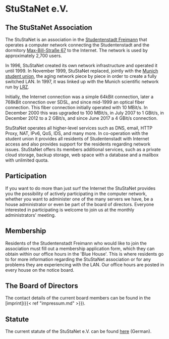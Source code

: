 # StuStaNet e.V.

## The StuStaNet Association
The StuStaNet is an association in the [Studentenstadt Freimann](https://stusta.de/en/) that operates a computer network connecting the Studentenstadt and the dormitory [Max-Bill-Straße 67](https://max-bill.de/) to the Internet. The network is used by approximately 2,700 users.

In 1996, StuStaNet created its own network infrastructure and operated it until 1999. In November 1999, StuStaNet replaced, jointly with the [Munich student union](https://www.studentenwerk-muenchen.de/), the aging network piece by piece in order to create a fully switched LAN. In 1997, it was linked up with the Munich scientific network run by [LRZ](https://www.lrz.de/).

Initially, the Internet connection was a simple 64kBit connection, later a 768kBit connection over SDSL, and since mid-1999 an optical fiber connection. This fiber connection initially operated with 10 MBit/s. In December 2000 this was upgraded to 100 MBit/s, in July 2007 to 1 GBit/s, in December 2012 to a 2 GBit/s, and since June 2017 a 4 GBit/s connection.

StuStaNet operates all higher-level services such as DNS, email, HTTP Proxy, NAT, IPv6, QoS, IDS, and many more. In co-operation with the student union it provides all residents of Studentenstadt with Internet access and also provides support for the residents regarding network issues. StuStaNet offers its members additional services, such as a private cloud storage, backup storage, web space with a database and a mailbox with unlimited quota.

## Participation
If you want to do more than just surf the Internet the StuStaNet provides you the possibility of actively participating in the computer network, whether you want to administer one of the many servers we have, be a house administrator or even be part of the board of directors. Everyone interested in participating is welcome to join us at the monthly administrators' meeting.

## Membership
Residents of the Studentenstadt Freimann who would like to join the association must fill out a membership application form, which they can obtain within our office hours in the 'Blue House'. This is where residents go to for more information regarding the StuStaNet association or for any problems they are experiencing with the LAN. Our office hours are posted in every house on the notice board.

## The Board of Directors
The contact details of the current board members can be found in the [imprint]({{< ref "impressum.md" >}}).

## Statute
The current statute of the StuStaNet e.V. can be found [here](https://stustanet.de/satzung.pdf) (German).
